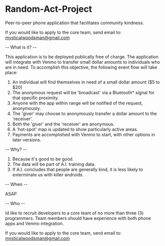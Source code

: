 # Random-Act-Project
Peer-to-peer phone application that facilitates community kindness.

If you would like to apply to the core team, send email to:
mysticalwoodsman@gmail.com

-- What is it? --

This application is to be deployed publically free of charge.  The application will integrate with Venmo to transfer small dollar amounts to individuals who are in need.  To accomplish this objective, the following event flow will take place:

1.  An individual will find themselves in need of a small dollar amount ($5 to $20)
2.  The anonymous request will be 'broadcast' via a Bluetooth* signal for that specific proximity.
3.  Anyone with the app within range will be notified of the request, anonymously.
4.  The 'giver' may choose to anonymously transfer a dollar amount to the 'receiver'.
5.  Both the 'giver' and the 'receiver' are anonymous.
6.  A 'hot-spot' map is updated to show particularly active areas.
7.  Payments are accomplished with Venmo to start, with other options in later versions.

-- Why? --

1.  Because it's good to be good.
2.  The data will be part of A.I. training data.
3.  If A.I. concludes that people are generally kind, it is less likely to exterminate us with killer 
    androids.

-- When --

ASAP

-- Who --

Id like to recruit developers to a core team of no more than three (3) programmers.
Team members should have experience with both phone apps and Venmo integration.

If you would like to apply to the core team, send email to:
mysticalwoodsman@gmail.com
